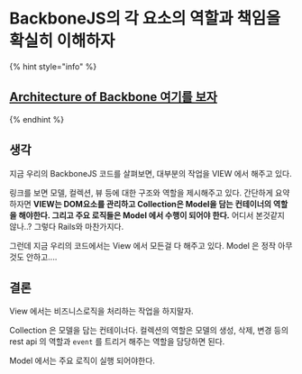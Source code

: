 # BackboneJS의 각 요소의 역할과 책임을 확실히 이해하자

{% hint style="info" %}
## [Architecture of Backbone 여기를 보자](https://hub.packtpub.com/architecture-backbone/)
{% endhint %}

##  생각

지금 우리의 BackboneJS 코드를 살펴보면, 대부분의 작업을 VIEW 에서 해주고 있다.

링크를 보면 모델, 컬렉션, 뷰 등에 대한 구조와 역할을 제시해주고 있다. 간단하게 요약하자면 **VIEW는 DOM요소를 관리하고 Collection은 Model을 담는 컨테이너의 역할을 해야한다. 그리고 주요 로직들은 Model 에서 수행이 되어야 한다.** 어디서 본것같지 않나..? 그렇다 Rails와 마찬가지다.

그런데 지금 우리의 코드에서는 View 에서 모든걸 다 해주고 있다. Model 은 정작 아무것도 안하고....

## 결론

View 에서는 비즈니스로직을 처리하는 작업을 하지말자.

Collection 은 모델을 담는 컨테이너다. 컬렉션의 역할은 모델의 생성, 삭제, 변경 등의 rest api 의 역할과 `event` 를 트리거 해주는 역할을 담당하면 된다.

Model 에서는 주요 로직이 실행 되어야한다.

